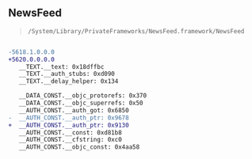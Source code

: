 ## NewsFeed

> `/System/Library/PrivateFrameworks/NewsFeed.framework/NewsFeed`

```diff

-5618.1.0.0.0
+5620.0.0.0.0
   __TEXT.__text: 0x18dffbc
   __TEXT.__auth_stubs: 0xd090
   __TEXT.__delay_helper: 0x134

   __DATA_CONST.__objc_protorefs: 0x370
   __DATA_CONST.__objc_superrefs: 0x50
   __AUTH_CONST.__auth_got: 0x6850
-  __AUTH_CONST.__auth_ptr: 0x9678
+  __AUTH_CONST.__auth_ptr: 0x9130
   __AUTH_CONST.__const: 0xd81b8
   __AUTH_CONST.__cfstring: 0xc0
   __AUTH_CONST.__objc_const: 0x4aa58

```

